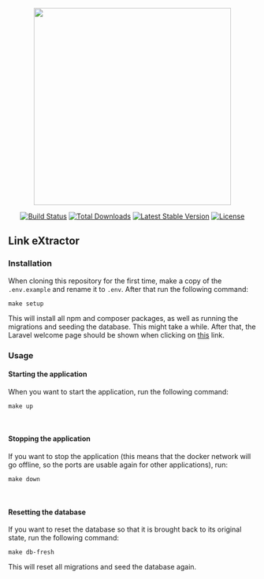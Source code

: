 <p align="center"><a href="https://laravel.com" target="_blank"><img src="https://raw.githubusercontent.com/laravel/art/master/logo-lockup/5%20SVG/2%20CMYK/1%20Full%20Color/laravel-logolockup-cmyk-red.svg" width="400"></a></p>

<p align="center">
<a href="https://github.com/laravel/framework/actions"><img src="https://github.com/laravel/framework/workflows/tests/badge.svg" alt="Build Status"></a>
<a href="https://packagist.org/packages/laravel/framework"><img src="https://img.shields.io/packagist/dt/laravel/framework" alt="Total Downloads"></a>
<a href="https://packagist.org/packages/laravel/framework"><img src="https://img.shields.io/packagist/v/laravel/framework" alt="Latest Stable Version"></a>
<a href="https://packagist.org/packages/laravel/framework"><img src="https://img.shields.io/packagist/l/laravel/framework" alt="License"></a>
</p>

## Link eXtractor

### Installation

When cloning this repository for the first time, make a copy of the `.env.example` and rename it to `.env`. After that run the following command:
```
make setup
```
This will install all npm and composer packages, as well as running the migrations and seeding the database. This might take a while.
After that, the Laravel welcome page should be shown when clicking on [this](http://localhost:8000) link.
<br>

### Usage
#### Starting the application
When you want to start the application, run the following command:
```
make up
```
<br>

#### Stopping the application
If you want to stop the application (this means that the docker network will go offline, so the ports are usable again for other applications), run:
```
make down
```
<br>

#### Resetting the database
If you want to reset the database so that it is brought back to its original state, run the following command:
```
make db-fresh
```

This will reset all migrations and seed the database again.
